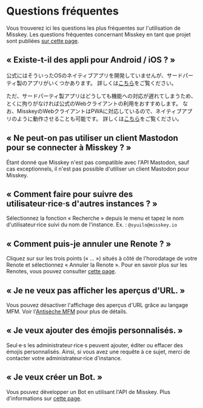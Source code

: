 # Questions fréquentes
Vous trouverez ici les questions les plus fréquentes sur l'utilisation de Misskey. Les questions fréquentes concernant Misskey en tant que projet sont publiées [sur cette page](./misskey).

## « Existe-t-il des appli pour Android / iOS ? »
公式にはそういったOSのネイティブアプリを開発していませんが、サードパーティ製のアプリがいくつかあります。 詳しくは[こちら](./apps)をご覧ください。

ただ、サードパーティ製アプリはどうしても機能への対応が遅れてしまうため、とくに拘りがなければ公式のWebクライアントの利用をおすすめします。 なお、MisskeyのWebクライアントはPWAに対応しているので、ネイティブアプリのように動作させることも可能です。 詳しくは[こちら](todo)をご覧ください。

## « Ne peut-on pas utiliser un client Mastodon pour se connecter à Misskey ? »
Étant donné que Misskey n'est pas compatible avec l'API Mastodon, sauf cas exceptionnels, il n'est pas possible d'utiliser un client Mastodon pour Misskey.

## « Comment faire pour suivre des utilisateur·rice·s d'autres instances ? »
Sélectionnez la fonction « Recherche » depuis le menu et tapez le nom d'utilisateur·rice suivi du nom de l'instance. Ex. : `@syuilo@misskey.io`

## « Comment puis-je annuler une Renote ? »
Cliquez sur sur les trois points (« ... ») situés à côté de l'horodatage de votre Renote et sélectionnez « Annuler la Renote ». Pour en savoir plus sur les Renotes, vous pouvez consulter [cette page](../features/note).

## « Je ne veux pas afficher les aperçus d'URL. »
Vous pouvez désactiver l'affichage des aperçus d'URL grâce au langage MFM. Voir l'[Antisèche MFM](/mfm-cheat-sheet) pour plus de détails.

## « Je veux ajouter des émojis personnalisés. »
Seul·e·s les administrateur·rice·s peuvent ajouter, éditer ou effacer des émojis personnalisés. Ainsi, si vous avez une requête à ce sujet, merci de contacter votre administrateur·rice d'instance.

## « Je veux créer un Bot. »
Vous pouvez développer un Bot en utilisant l'API de Misskey. Plus d'informations sur [cette page](../advanced/develop-bot).
